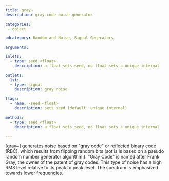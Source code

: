 ```yaml
---
title: gray~
description: gray code noise generator

categories:
 - object

pdcategory: Random and Noise, Signal Generators

arguments:

inlets:
  - type: seed <float>
    description: a float sets seed, no float sets a unique internal

outlets:
  1st:
  - type: signal
    description: gray noise

flags:
  - name: -seed <float>
    description: sets seed (default: unique internal)

methods:
  - type: seed <float>
    description: a float sets seed, no float sets a unique internal

---
```


[gray~] generates noise based on "gray code" or reflected binary code (RBC), which results from flipping random bits (sot is is based on a pseudo random number generator algorithm.). "Gray Code" is named after Frank Gray, the owner of the patent of gray codes. This type of noise has a high RMS level relative to its peak to peak level. The spectrum is emphasized towards lower frequencies.

